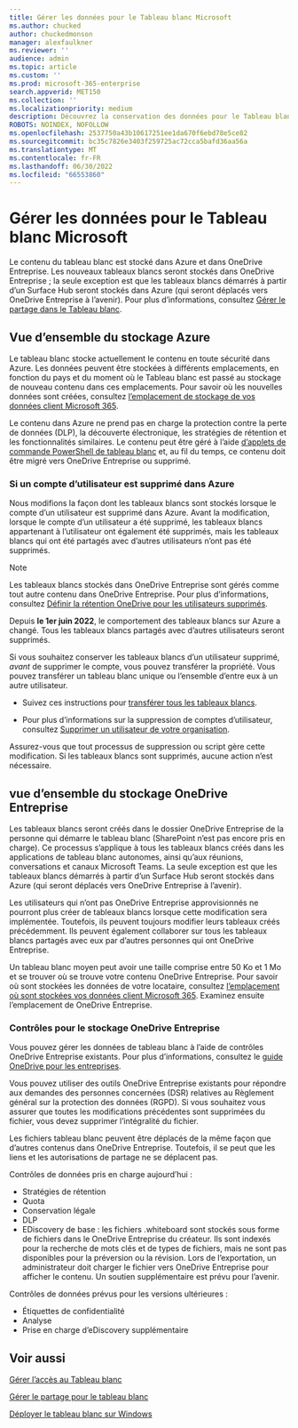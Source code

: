 ```yaml
---
title: Gérer les données pour le Tableau blanc Microsoft
ms.author: chucked
author: chuckedmonson
manager: alexfaulkner
ms.reviewer: ''
audience: admin
ms.topic: article
ms.custom: ''
ms.prod: microsoft-365-enterprise
search.appverid: MET150
ms.collection: ''
ms.localizationpriority: medium
description: Découvrez la conservation des données pour le Tableau blanc Microsoft dans Azure et OneDrive Entreprise.
ROBOTS: NOINDEX, NOFOLLOW
ms.openlocfilehash: 2537750a43b10617251ee1da670f6ebd78e5ce82
ms.sourcegitcommit: bc35c7826e3403f259725ac72cca5bafd36aa56a
ms.translationtype: MT
ms.contentlocale: fr-FR
ms.lasthandoff: 06/30/2022
ms.locfileid: "66553860"
---
```

# <a name="manage-data-for-microsoft-whiteboard"></a>Gérer les données pour le Tableau blanc Microsoft

Le contenu du tableau blanc est stocké dans Azure et dans OneDrive Entreprise. Les nouveaux tableaux blancs seront stockés dans OneDrive Entreprise ; la seule exception est que les tableaux blancs démarrés à partir d’un Surface Hub seront stockés dans Azure (qui seront déplacés vers OneDrive Entreprise à l’avenir). Pour plus d’informations, consultez [Gérer le partage dans le Tableau blanc](manage-sharing-organizations.md).

## <a name="azure-storage-overview"></a>Vue d’ensemble du stockage Azure

Le tableau blanc stocke actuellement le contenu en toute sécurité dans Azure. Les données peuvent être stockées à différents emplacements, en fonction du pays et du moment où le Tableau blanc est passé au stockage de nouveau contenu dans ces emplacements. Pour savoir où les nouvelles données sont créées, consultez [l’emplacement de stockage de vos données client Microsoft 365](/microsoft-365/enterprise/o365-data-locations). 

Le contenu dans Azure ne prend pas en charge la protection contre la perte de données (DLP), la découverte électronique, les stratégies de rétention et les fonctionnalités similaires. Le contenu peut être géré à l’aide [d’applets de commande PowerShell de tableau blanc](/powershell/module/whiteboard/) et, au fil du temps, ce contenu doit être migré vers OneDrive Entreprise ou supprimé.

### <a name="if-a-user-account-is-deleted-in-azure"></a>Si un compte d’utilisateur est supprimé dans Azure

Nous modifions la façon dont les tableaux blancs sont stockés lorsque le compte d’un utilisateur est supprimé dans Azure. Avant la modification, lorsque le compte d’un utilisateur a été supprimé, les tableaux blancs appartenant à l’utilisateur ont également été supprimés, mais les tableaux blancs qui ont été partagés avec d’autres utilisateurs n’ont pas été supprimés.

>[!NOTE]
> Les tableaux blancs stockés dans OneDrive Entreprise sont gérés comme tout autre contenu dans OneDrive Entreprise. Pour plus d’informations, consultez [Définir la rétention OneDrive pour les utilisateurs supprimés](/onedrive/set-retention).

Depuis **le 1er juin 2022**, le comportement des tableaux blancs sur Azure a changé. Tous les tableaux blancs partagés avec d’autres utilisateurs seront supprimés.

Si vous souhaitez conserver les tableaux blancs d’un utilisateur supprimé, *avant* de supprimer le compte, vous pouvez transférer la propriété. Vous pouvez transférer un tableau blanc unique ou l’ensemble d’entre eux à un autre utilisateur. 

- Suivez ces instructions pour [transférer tous les tableaux blancs](/powershell/module/whiteboard/invoke-transferallwhiteboards).

- Pour plus d’informations sur la suppression de comptes d’utilisateur, consultez [Supprimer un utilisateur de votre organisation](/microsoft-365/admin/add-users/delete-a-user).

Assurez-vous que tout processus de suppression ou script gère cette modification. Si les tableaux blancs sont supprimés, aucune action n’est nécessaire. 

## <a name="onedrive-for-business-storage-overview"></a>vue d’ensemble du stockage OneDrive Entreprise

Les tableaux blancs seront créés dans le dossier OneDrive Entreprise de la personne qui démarre le tableau blanc (SharePoint n’est pas encore pris en charge). Ce processus s’applique à tous les tableaux blancs créés dans les applications de tableau blanc autonomes, ainsi qu’aux réunions, conversations et canaux Microsoft Teams. La seule exception est que les tableaux blancs démarrés à partir d’un Surface Hub seront stockés dans Azure (qui seront déplacés vers OneDrive Entreprise à l’avenir).

Les utilisateurs qui n’ont pas OneDrive Entreprise approvisionnés ne pourront plus créer de tableaux blancs lorsque cette modification sera implémentée. Toutefois, ils peuvent toujours modifier leurs tableaux créés précédemment. Ils peuvent également collaborer sur tous les tableaux blancs partagés avec eux par d’autres personnes qui ont OneDrive Entreprise.

Un tableau blanc moyen peut avoir une taille comprise entre 50 Ko et 1 Mo et se trouver où se trouve votre contenu OneDrive Entreprise. Pour savoir où sont stockées les données de votre locataire, consultez [l’emplacement où sont stockées vos données client Microsoft 365](/microsoft-365/enterprise/o365-data-locations). Examinez ensuite l’emplacement de OneDrive Entreprise.

### <a name="controls-for-onedrive-for-business-storage"></a>Contrôles pour le stockage OneDrive Entreprise 

Vous pouvez gérer les données de tableau blanc à l’aide de contrôles OneDrive Entreprise existants. Pour plus d’informations, consultez le [guide OneDrive pour les entreprises](/onedrive/plan-onedrive-enterprise).

Vous pouvez utiliser des outils OneDrive Entreprise existants pour répondre aux demandes des personnes concernées (DSR) relatives au Règlement général sur la protection des données (RGPD). Si vous souhaitez vous assurer que toutes les modifications précédentes sont supprimées du fichier, vous devez supprimer l’intégralité du fichier.

Les fichiers tableau blanc peuvent être déplacés de la même façon que d’autres contenus dans OneDrive Entreprise. Toutefois, il se peut que les liens et les autorisations de partage ne se déplacent pas.

Contrôles de données pris en charge aujourd’hui :

- Stratégies de rétention
- Quota
- Conservation légale
- DLP
- EDiscovery de base : les fichiers .whiteboard sont stockés sous forme de fichiers dans le OneDrive Entreprise du créateur. Ils sont indexés pour la recherche de mots clés et de types de fichiers, mais ne sont pas disponibles pour la préversion ou la révision. Lors de l’exportation, un administrateur doit charger le fichier vers OneDrive Entreprise pour afficher le contenu. Un soutien supplémentaire est prévu pour l’avenir.

Contrôles de données prévus pour les versions ultérieures :

- Étiquettes de confidentialité
- Analyse
- Prise en charge d’eDiscovery supplémentaire

## <a name="see-also"></a>Voir aussi

[Gérer l’accès au Tableau blanc](manage-whiteboard-access-organizations.md)

[Gérer le partage pour le tableau blanc](manage-sharing-organizations.md)

[Déployer le tableau blanc sur Windows](deploy-on-windows-organizations.md)



